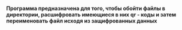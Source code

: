 #### Программа предназначена для того, чтобы обойти файлы в директории, расшифровать имеющиеся в них qr - коды и затем переименовать файл исходя из защифрованных данных
